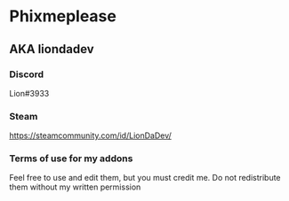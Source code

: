 # Phixmeplease
## AKA liondadev

### Discord
Lion#3933

### Steam
https://steamcommunity.com/id/LionDaDev/

### Terms of use for my addons
Feel free to use and edit them, but you must credit me. Do not redistribute them without my written permission
